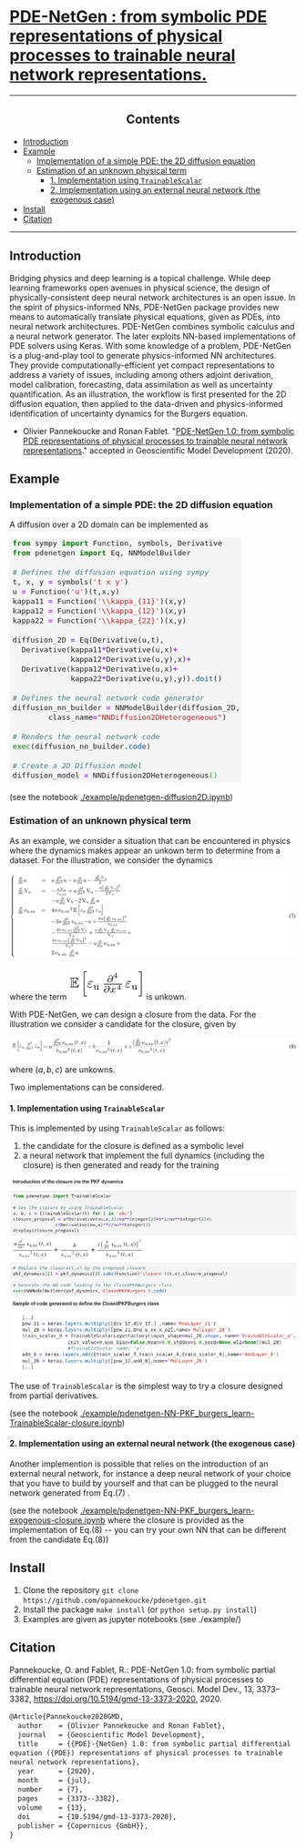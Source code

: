 [PDE-NetGen : from symbolic PDE representations of physical processes to trainable neural network representations.](https://github.com/opannekoucke/pdenetgen)<!-- omit in toc -->
====================================================================


---

<h2><center>Contents</center></h2>

- [Introduction](#introduction)
- [Example](#example)
  - [Implementation of a simple PDE: the 2D diffusion equation](#implementation-of-a-simple-pde-the-2d-diffusion-equation)
  - [Estimation of an unknown physical term](#estimation-of-an-unknown-physical-term)
    - [1. Implementation using `TrainableScalar`](#1-implementation-using-trainablescalar)
    - [2. Implementation using an external neural network (the exogenous case)](#2-implementation-using-an-external-neural-network-the-exogenous-case)
- [Install](#install)
- [Citation](#citation)

---


Introduction
------------

Bridging physics and deep learning is a topical challenge. While deep learning frameworks open avenues in physical science, the design of physically-consistent deep neural network architectures is an open issue. In the spirit of physics-informed NNs, PDE-NetGen package provides new means to automatically translate physical equations, given as PDEs, into neural network architectures. PDE-NetGen combines symbolic calculus and a neural network generator. The later exploits NN-based implementations of PDE solvers using Keras. With some knowledge of a problem, PDE-NetGen is a plug-and-play tool to generate physics-informed NN architectures. They provide computationally-efficient yet compact representations to address a variety of issues, including among others adjoint derivation, model calibration, forecasting, data assimilation as well as uncertainty quantification. As an illustration, the workflow is first presented for the 2D diffusion equation, then applied to the data-driven and physics-informed identification of uncertainty dynamics for the Burgers equation.


  - Olivier Pannekoucke and Ronan Fablet. "[PDE-NetGen 1.0: from symbolic PDE representations of physical processes to trainable neural network representations]( https://doi.org/10.5194/gmd-2020-35)." accepted in Geoscientific Model Development (2020).


Example
-------

### Implementation of a simple PDE: the 2D diffusion equation

A diffusion over a 2D domain can be implemented as

![Implementation of a 2D diffusion equation](./figures/Fig1.png)

(see the notebook [./example/pdenetgen-diffusion2D.ipynb](./example/pdenetgen-diffusion2D.ipynb))

### Estimation of an unknown physical term

As an example, we consider a situation that can be encountered in physics where the 
dynamics makes appear an unkown term to determine from a dataset. For the illustration, we consider the dynamics 

![pkf-system](./figures/pkf-system.png)

where the term ![unknown term](./figures/expectation.png) is unkown.


With PDE-NetGen, we can design a closure from the data. For the 
illustration we consider a candidate for the closure, given by

![pkf-closure](./figures/pkf-closure.png)

where $(a,b,c)$ are unkowns.

Two implementations can be considered. 

#### 1. Implementation using `TrainableScalar`

This is implemented by using `TrainableScalar` as follows:
 
 1. the candidate for the closure is defined as a symbolic level
 2. a neural network that implement the full dynamics (including the closure) is then generated and ready for the training

![Implementation of a closure](./figures/Fig5.png)

The use of `TrainableScalar` is the simplest way to try a closure designed from partial derivatives.

(see the notebook 
[./example/pdenetgen-NN-PKF_burgers_learn-TrainableScalar-closure.ipynb](./example/pdenetgen-NN-PKF_burgers_learn-TrainableScalar-closure.ipynb))

#### 2. Implementation using an external neural network (the exogenous case)

Another implemention is possible that relies on the introduction
of an external neural network, for instance a deep neural network of your choice that you have to build by yourself and
that can be plugged to the neural network generated from Eq.(7)
. 

(see the notebook 
[./example/pdenetgen-NN-PKF_burgers_learn-exogenous-closure.ipynb](./example/pdenetgen-NN-PKF_burgers_learn-exogenous-closure.ipynb)
where the closure is provided as the implementation of Eq.(8) -- you can try your own NN that can be different from the candidate Eq.(8))

Install
-------

 1. Clone the repository `git clone https://github.com/opannekoucke/pdenetgen.git`
 1. Install the package `make install` (or `python setup.py install`)
 1. Examples are given as jupyter notebooks (see ./example/) 


Citation
--------

Pannekoucke, O. and Fablet, R.: PDE-NetGen 1.0: from symbolic partial differential equation (PDE) representations of physical processes to trainable neural network representations, Geosci. Model Dev., 13, 3373–3382, https://doi.org/10.5194/gmd-13-3373-2020, 2020. 

```
@Article{Pannekoucke2020GMD,
  author    = {Olivier Pannekoucke and Ronan Fablet},
  journal   = {Geoscientific Model Development},
  title     = {{PDE}-{NetGen} 1.0: from symbolic partial differential equation ({PDE}) representations of physical processes to trainable neural network representations},
  year      = {2020},
  month     = {jul},
  number    = {7},
  pages     = {3373--3382},
  volume    = {13},
  doi       = {10.5194/gmd-13-3373-2020},
  publisher = {Copernicus {GmbH}},  
}
```
